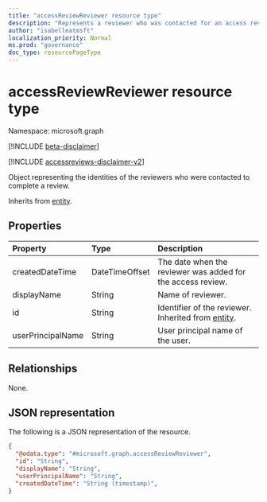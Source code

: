 ```yaml
---
title: "accessReviewReviewer resource type"
description: "Represents a reviewer who was contacted for an access review."
author: "isabelleatmsft"
localization_priority: Normal
ms.prod: "governance"
doc_type: resourcePageType
---
```


# accessReviewReviewer resource type

Namespace: microsoft.graph

[!INCLUDE [beta-disclaimer](../../includes/beta-disclaimer.md)]

[!INCLUDE [accessreviews-disclaimer-v2](../../includes/accessreviews-disclaimer-v2.md)]

Object representing the identities of the reviewers who were contacted to complete a review.

Inherits from [entity](entity.md).

## Properties
| Property | Type | Description |
| :-------------------------| :---------- | :---------- |
| createdDateTime | DateTimeOffset | The date when the reviewer was added for the access review. |
| displayName | String | Name of reviewer. |
| id | String | Identifier of the reviewer. Inherited from [entity](entity.md). |
| userPrincipalName | String | User principal name of the user. |


## Relationships
None.

## JSON representation
The following is a JSON representation of the resource.
<!-- {
  "blockType": "resource",
  "@odata.type": "microsoft.graph.accessReviewReviewer"
}
-->
``` json
{
  "@odata.type": "#microsoft.graph.accessReviewReviewer",
  "id": "String",
  "displayName": "String",
  "userPrincipalName": "String",
  "createdDateTime": "String (timestamp)",
}
```

<!--
{
  "type": "#page.annotation",
  "description": "accessReviewReviewer resource",
  "keywords": "",
  "section": "documentation",
  "tocPath": "",
  "suppressions": []
}
-->
